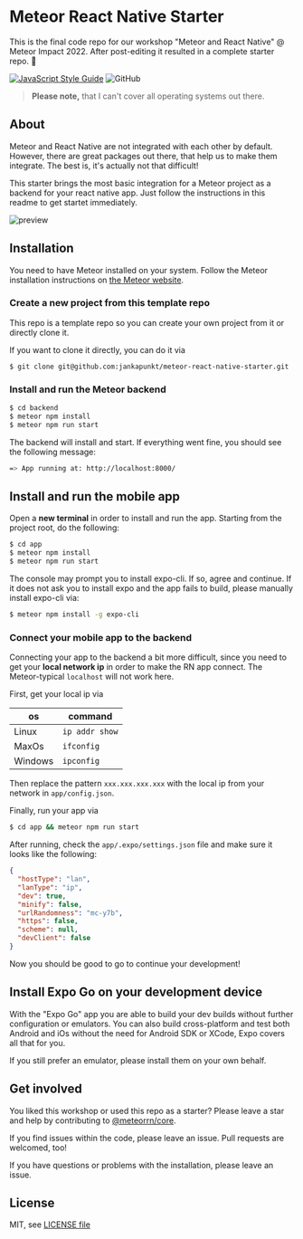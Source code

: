 # Meteor React Native Starter

This is the final code repo for our workshop "Meteor and React Native" @ Meteor Impact 2022.
After post-editing it resulted in a complete starter repo. 🤩

[![JavaScript Style Guide](https://img.shields.io/badge/code_style-standard-brightgreen.svg)](https://standardjs.com)
![GitHub](https://img.shields.io/github/license/jankapunkt/meteor-react-native-workshop)

> **Please note,** that I can't cover all operating systems out there.

## About

Meteor and React Native are not integrated with each other by default. 
However, there are great packages out there, that help us to make them integrate. 
The best is, it's actually not that difficult!

This starter brings the most basic integration for a Meteor project as a backend for your react native app.
Just follow the instructions in this readme to get startet immediately.

![preview](preview.png)

## Installation

You need to have Meteor installed on your system. 
Follow the Meteor installation instructions on [the Meteor website](https://meteor.com).

### Create a new project from this template repo

This repo is a template repo so you can create your own project from it or directly clone it.

If you want to clone it directly, you can do it via

```shell
$ git clone git@github.com:jankapunkt/meteor-react-native-starter.git
```

### Install and run the Meteor backend

```bash
$ cd backend
$ meteor npm install
$ meteor npm run start
```

The backend will install and start. If everything went fine, you should see the following message:

```bash
=> App running at: http://localhost:8000/
```

## Install and run the mobile app

Open a **new terminal** in order to install and run the app.
Starting from the project root, do the following:

```bash
$ cd app
$ meteor npm install
$ meteor npm run start
```

The console may prompt you to install expo-cli. If so, agree and continue.
If it does not ask you to install expo and the app fails to build, please manually install expo-cli via:

```bash
$ meteor npm install -g expo-cli
```

### Connect your mobile app to the backend

Connecting your app to the backend a bit more difficult, since you need to get your **local network ip**
in order to make the RN app connect. The Meteor-typical `localhost` will not work here.

First, get your local ip via

| os      | command        |
|---------|----------------|
| Linux   | `ip addr show` |
| MaxOs   | `ifconfig`     |
| Windows | `ipconfig`     |

Then replace the pattern `xxx.xxx.xxx.xxx` with the local ip from your network in `app/config.json`.

Finally, run your app via

```bash
$ cd app && meteor npm run start
```

After running, check the `app/.expo/settings.json` file and make sure it looks like the following:

```json
{
  "hostType": "lan",
  "lanType": "ip",
  "dev": true,
  "minify": false,
  "urlRandomness": "mc-y7b",
  "https": false,
  "scheme": null,
  "devClient": false
}
```

Now you should be good to go to continue your development!

## Install Expo Go on your development device

With the "Expo Go" app you are able to build your dev builds without further configuration or emulators.
You can also build cross-platform and test both Android and iOs without the need for Android SDK or XCode,
Expo covers all that for you.

If you still prefer an emulator, please install them on your own behalf.

## Get involved

You liked this workshop or used this repo as a starter? 
Please leave a star and help by contributing to [@meteorrn/core](https://github.com/meteorrn/meteor-react-native).

If you find issues within the code, please leave an issue.
Pull requests are welcomed, too!

If you have questions or problems with the installation, please leave an issue.

## License

MIT, see [LICENSE file](./LICENSE)

